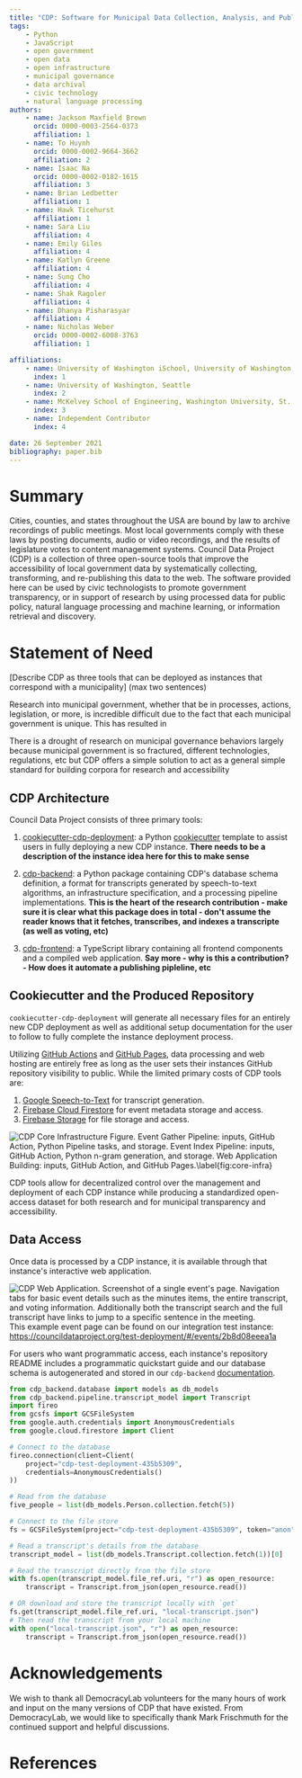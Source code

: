 ```yaml
---
title: "CDP: Software for Municipal Data Collection, Analysis, and Publication"
tags:
    - Python
    - JavaScript
    - open government
    - open data
    - open infrastructure
    - municipal governance
    - data archival
    - civic technology
    - natural language processing
authors:
    - name: Jackson Maxfield Brown
      orcid: 0000-0003-2564-0373
      affiliation: 1
    - name: To Huynh
      orcid: 0000-0002-9664-3662
      affiliation: 2
    - name: Isaac Na
      orcid: 0000-0002-0182-1615
      affiliation: 3
    - name: Brian Ledbetter
      affiliation: 1
    - name: Hawk Ticehurst
      affiliation: 1
    - name: Sara Liu
      affiliation: 4
    - name: Emily Giles
      affiliation: 4
    - name: Katlyn Greene
      affiliation: 4
    - name: Sung Cho
      affiliation: 4
    - name: Shak Ragoler
      affiliation: 4
    - name: Dhanya Pisharasyar
      affiliation: 4
    - name: Nicholas Weber
      orcid: 0000-0002-6008-3763
      affiliation: 1

affiliations:
    - name: University of Washington iSchool, University of Washington, Seattle
      index: 1
    - name: University of Washington, Seattle
      index: 2
    - name: McKelvey School of Engineering, Washington University, St. Louis
      index: 3
    - name: Independent Contributor
      index: 4

date: 26 September 2021
bibliography: paper.bib
---
```


# Summary

Cities, counties, and states throughout the USA are bound by law to archive recordings of public meetings. Most local governments comply with these laws by posting documents, audio or video recordings, and the results of legislature votes to content management systems. Council Data Project (CDP) is a collection of three open-source tools that improve the accessibility of local government data by systematically collecting, transforming, and re-publishing this data to the web. The software provided here can be used by civic technologists to promote government transparency, or in support of research by using processed data for public policy, natural language processing and machine learning, or information retrieval and discovery.

# Statement of Need

[Describe CDP as three tools that can be deployed as instances that correspond with a municipality] (max two sentences)

Research into municipal government, whether that be in processes, actions, legislation, or more, is incredible difficult due to the fact that each municipal government is unique. This has resulted in

There is a drought of research on municipal governance behaviors
largely because municipal government is so fractured, different technologies, regulations, etc
but CDP offers a simple solution to act as a general simple standard for building corpora for research and accessibility

## CDP Architecture

Council Data Project consists of three primary tools:

1. [cookiecutter-cdp-deployment](https://github.com/CouncilDataProject/cookiecutter-cdp-deployment): a Python [cookiecutter](https://cookiecutter.readthedocs.io/) template to assist users in fully deploying a new CDP instance. **There needs to be a description of the instance idea here for this to make sense**

2. [cdp-backend](https://github.com/CouncilDataProject/cdp-backend): a Python package containing CDP's database schema definition, a format for transcripts generated by speech-to-text algorithms, an infrastructure specification, and a processing pipeline implementations. **This is the heart of the research contribution - make sure it is clear what this package does in total - don't assume the reader knows that it fetches, transcribes, and indexes a transcripte (as well as voting, etc)**

3. [cdp-frontend](https://github.com/CouncilDataProject/cdp-frontend): a TypeScript library containing all frontend components and a compiled web application. **Say more - why is this a contribution? - How does it automate a publishing pipleline, etc**

## Cookiecutter and the Produced Repository

`cookiecutter-cdp-deployment` will generate all necessary files for an entirely new CDP deployment as well as additional setup documentation for the user to follow to fully complete the instance deployment process.

Utilizing [GitHub Actions](https://github.com/features/actions) and [GitHub Pages](https://pages.github.com/), data processing and web hosting are entirely free as long as the user sets their instances GitHub repository visibility to public. While the limited primary costs of CDP tools are:

1. [Google Speech-to-Text](https://cloud.google.com/speech-to-text/) for transcript generation.
2. [Firebase Cloud Firestore](https://firebase.google.com/docs/firestore/) for event metadata storage and access.
3. [Firebase Storage](https://firebase.google.com/docs/storage) for file storage and access.

![CDP Core Infrastructure Figure. Event Gather Pipeline: inputs, GitHub Action, Python Pipeline tasks, and storage. Event Index Pipeline: inputs, GitHub Action, Python n-gram generation, and storage. Web Application Building: inputs, GitHub Action, and GitHub Pages.\label{fig:core-infra}](./assets/cdp_core_infrastructure.png)

CDP tools allow for decentralized control over the management and deployment of each CDP instance while producing a standardized open-access dataset for both research and for municipal transparency and accessibility.

## Data Access

Once data is processed by a CDP instance, it is available through that instance's interactive web application.

![CDP Web Application. Screenshot of a single event's page. Navigation tabs for basic event details such as the minutes items, the entire transcript, and voting information. Additionally both the transcript search and the full transcript have links to jump to a specific sentence in the meeting.](./assets/event-page-screenshot.png)
This example event page can be found on our integration test instance: https://councildataproject.org/test-deployment/#/events/2b8d08eeea1a

For users who want programmatic access, each instance's repository README includes a programmatic quickstart guide and our database schema is autogenerated and stored in our `cdp-backend` [documentation](https://councildataproject.org/cdp-backend/database_schema.html).

```python
from cdp_backend.database import models as db_models
from cdp_backend.pipeline.transcript_model import Transcript
import fireo
from gcsfs import GCSFileSystem
from google.auth.credentials import AnonymousCredentials
from google.cloud.firestore import Client

# Connect to the database
fireo.connection(client=Client(
    project="cdp-test-deployment-435b5309",
    credentials=AnonymousCredentials()
))

# Read from the database
five_people = list(db_models.Person.collection.fetch(5))

# Connect to the file store
fs = GCSFileSystem(project="cdp-test-deployment-435b5309", token="anon")

# Read a transcript's details from the database
transcript_model = list(db_models.Transcript.collection.fetch(1))[0]

# Read the transcript directly from the file store
with fs.open(transcript_model.file_ref.uri, "r") as open_resource:
    transcript = Transcript.from_json(open_resource.read())

# OR download and store the transcript locally with `get`
fs.get(transcript_model.file_ref.uri, "local-transcript.json")
# Then read the transcript from your local machine
with open("local-transcript.json", "r") as open_resource:
    transcript = Transcript.from_json(open_resource.read())
```

# Acknowledgements

We wish to thank all DemocracyLab volunteers for the many hours of work and input on the many versions of CDP that have existed. From DemocracyLab, we would like to specifically thank Mark Frischmuth for the continued support and helpful discussions.

# References
